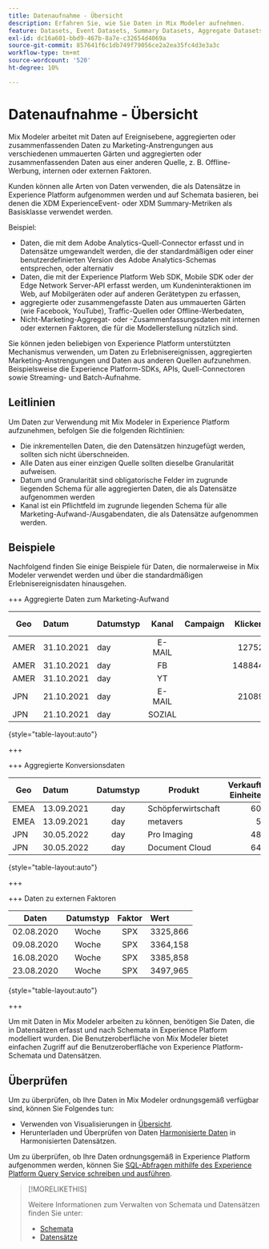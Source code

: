 ```yaml
---
title: Datenaufnahme - Übersicht
description: Erfahren Sie, wie Sie Daten in Mix Modeler aufnehmen.
feature: Datasets, Event Datasets, Summary Datasets, Aggregate Datasets
exl-id: dc16a601-bbd9-467b-8a7e-c32654d4069a
source-git-commit: 857641f6c1db749f79056ce2a2ea35fc4d3e3a3c
workflow-type: tm+mt
source-wordcount: '520'
ht-degree: 10%

---
```


# Datenaufnahme - Übersicht

Mix Modeler arbeitet mit Daten auf Ereignisebene, aggregierten oder zusammenfassenden Daten zu Marketing-Anstrengungen aus verschiedenen ummauerten Gärten und aggregierten oder zusammenfassenden Daten aus einer anderen Quelle, z. B. Offline-Werbung, internen oder externen Faktoren.

Kunden können alle Arten von Daten verwenden, die als Datensätze in Experience Platform aufgenommen werden und auf Schemata basieren, bei denen die XDM ExperienceEvent- oder XDM Summary-Metriken als Basisklasse verwendet werden.

Beispiel:

* Daten, die mit dem Adobe Analytics-Quell-Connector erfasst und in Datensätze umgewandelt werden, die der standardmäßigen oder einer benutzerdefinierten Version des Adobe Analytics-Schemas entsprechen, oder alternativ
* Daten, die mit der Experience Platform Web SDK, Mobile SDK oder der Edge Network Server-API erfasst werden, um Kundeninteraktionen im Web, auf Mobilgeräten oder auf anderen Gerätetypen zu erfassen,
* aggregierte oder zusammengefasste Daten aus ummauerten Gärten (wie Facebook, YouTube), Traffic-Quellen oder Offline-Werbedaten,
* Nicht-Marketing-Aggregat- oder -Zusammenfassungsdaten mit internen oder externen Faktoren, die für die Modellerstellung nützlich sind.

Sie können jeden beliebigen von Experience Platform unterstützten Mechanismus verwenden, um Daten zu Erlebnisereignissen, aggregierten Marketing-Anstrengungen und Daten aus anderen Quellen aufzunehmen. Beispielsweise die Experience Platform-SDKs, APIs, Quell-Connectoren sowie Streaming- und Batch-Aufnahme.


## Leitlinien

Um Daten zur Verwendung mit Mix Modeler in Experience Platform aufzunehmen, befolgen Sie die folgenden Richtlinien:

* Die inkrementellen Daten, die den Datensätzen hinzugefügt werden, sollten sich nicht überschneiden.
* Alle Daten aus einer einzigen Quelle sollten dieselbe Granularität aufweisen.
* Datum und Granularität sind obligatorische Felder im zugrunde liegenden Schema für alle aggregierten Daten, die als Datensätze aufgenommen werden
* Kanal ist ein Pflichtfeld im zugrunde liegenden Schema für alle Marketing-Aufwand-/Ausgabendaten, die als Datensätze aufgenommen werden.


## Beispiele

Nachfolgend finden Sie einige Beispiele für Daten, die normalerweise in Mix Modeler verwendet werden und über die standardmäßigen Erlebnisereignisdaten hinausgehen.

+++ Aggregierte Daten zum Marketing-Aufwand

| Geo | Datum | Datumstyp | Kanal | Campaign | Klicken | verdient | Interaktion | Impression | Öffnen | in Besitz | Gesendet | Ausgaben |
|---|:--|---|:---:|---|--:|---|--:|---|---|---|--:|--:|
| AMER | 31.10.2021 | day | E-MAIL | | 12752 | | | | | | 1132945 | |
| AMER | 31.10.2021 | day | FB | | 148844 | | | | | | | 42111 |
| AMER | 31.10.2021 | day | YT | | | | 2314452 | | | | | 10540 |
| JPN | 21.10.2021 | day | E-MAIL | | 21089 | | | | | | 3283626 | |
| JPN | 21.10.2021 | day | SOZIAL | | | | 621 | | | | | 74512 |

{style="table-layout:auto"}

+++

+++ Aggregierte Konversionsdaten

| Geo | Datum | Datumstyp | Produkt | Verkaufte Einheiten | Einnahmen |
|---|:---|:---:|---|--:|--:|
| EMEA | 13.09.2021 | day | Schöpferwirtschaft | 603 | 36537,68 |
| EMEA | 13.09.2021 | day | metavers | 55 | 21704,37 |
| JPN | 30.05.2022 | day | Pro Imaging | 487 | 64469,60 |
| JPN | 30.05.2022 | day | Document Cloud | 642 | 100509,07 |

{style="table-layout:auto"}

+++

+++ Daten zu externen Faktoren

| Daten | Datumstyp | Faktor | Wert |
|---|:---:|:---:|:---|
| 02.08.2020 | Woche | SPX | 3325,866 |
| 09.08.2020 | Woche | SPX | 3364,158 |
| 16.08.2020 | Woche | SPX | 3385,858 |
| 23.08.2020 | Woche | SPX | 3497,965 |

{style="table-layout:auto"}

+++

Um mit Daten in Mix Modeler arbeiten zu können, benötigen Sie Daten, die in Datensätzen erfasst und nach Schemata in Experience Platform modelliert wurden. Die Benutzeroberfläche von Mix Modeler bietet einfachen Zugriff auf die Benutzeroberfläche von Experience Platform-Schemata und Datensätzen.


## Überprüfen

Um zu überprüfen, ob Ihre Daten in Mix Modeler ordnungsgemäß verfügbar sind, können Sie Folgendes tun:

* Verwenden von Visualisierungen in [Übersicht](/help/overview.md).
* Herunterladen und Überprüfen von Daten [Harmonisierte Daten](/help/harmonize-data/overview.md) in Harmonisierten Datensätzen.

Um zu überprüfen, ob Ihre Daten ordnungsgemäß in Experience Platform aufgenommen werden, können Sie [SQL-Abfragen mithilfe des Experience Platform Query Service schreiben und ausführen](https://experienceleague.adobe.com/en/docs/experience-platform/query/home).


>[!MORELIKETHIS]
>
>Weitere Informationen zum Verwalten von Schemata und Datensätzen finden Sie unter:
>
>* [Schemata](schemas.md)
>* [Datensätze](datasets.md)

